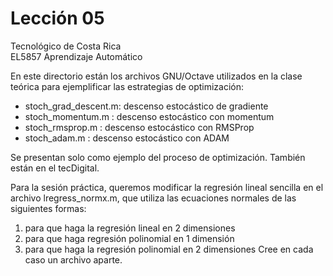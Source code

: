 # Lección 05

Tecnológico de Costa Rica <br/>
EL5857 Aprendizaje Automático

En este directorio están los archivos GNU/Octave utilizados en la clase teórica para ejemplificar las estrategias de optimización:

- stoch_grad_descent.m: descenso estocástico de gradiente
- stoch_momentum.m    : descenso estocástico con momentum
- stoch_rmsprop.m     : descenso estocástico con RMSProp
- stoch_adam.m        : descenso estocástico con ADAM

Se presentan solo como ejemplo del proceso de optimización.  También
están en el tecDigital.

Para la sesión práctica, queremos modificar la regresión lineal sencilla en el archivo lregress_normx.m, que utiliza las ecuaciones normales de las siguientes formas:
1. para que haga la regresión lineal en 2 dimensiones
2. para que haga regresión polinomial en 1 dimensión
3. para que haga la regresión polinomial en 2 dimensiones
Cree en cada caso un archivo aparte.
